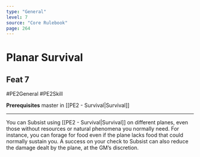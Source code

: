 ```yaml
---
type: "General"
level: 7
source: "Core Rulebook"
page: 264
---
```

# Planar Survival
## Feat 7
#PE2General #PE2Skill 

**Prerequisites** master in [[PE2 - Survival|Survival]]

---
You can Subsist using [[PE2 - Survival|Survival]] on different planes, even those without resources or natural phenomena you normally need. For instance, you can forage for food even if the plane lacks food that could normally sustain you. A success on your check to Subsist can also reduce the damage dealt by the plane, at the GM’s discretion.